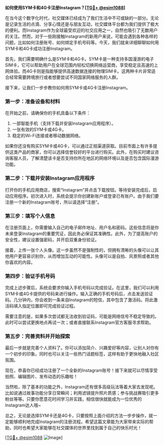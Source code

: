 **如何使用SYM卡和4G卡注册Instagram？[[TG💪+ @esim1088](https://t.me/s/esim1088)]**

在当今这个数字化时代，社交媒体已经成为了我们生活中不可或缺的一部分。无论是记录生活的点滴、分享心情还是与朋友互动，社交媒体平台都为我们提供了极大的便利。而Instagram作为全球最受欢迎的社交应用之一，自然也吸引了无数用户的关注。然而，对于一些刚接触Instagram的新用户来说，可能会遇到各种各样的问题，比如如何注册账号、如何绑定手机号码等。今天，我们就来详细聊聊如何用SYM卡和4G卡成功注册Instagram。

首先，我们需要明确什么是SYM卡和4G卡。SYM卡是一种支持多国漫游的电子SIM卡，它可以帮助用户在全球范围内轻松切换网络运营商，享受稳定且高速的上网体验。而4G卡则是指能够提供高速数据连接的物理SIM卡。这两种卡片非常适合经常需要跨境旅行或者想要尝试不同国家网络服务的人群。

接下来，让我们一步步教你如何用SYM卡或4G卡注册Instagram。

### 第一步：准备设备和材料

在开始之前，请确保你的手机具备以下条件：
1. 一部智能手机（支持下载并安装Instagram应用程序）。
2. 一张有效的SYM卡或4G卡。
3. 稳定的Wi-Fi连接或者移动数据网络。

如果你还没有购买SYM卡或4G卡，可以通过正规渠道获取。目前市面上有许多提供这类产品的商家，你可以选择信誉较好的平台进行购买。此外，在购买时建议咨询客服人员，了解清楚该卡是否支持你所在地区的网络环境以及是否包含国际漫游功能。

### 第二步：下载并安装Instagram应用程序

打开你的手机应用商店，搜索“Instagram”并点击下载按钮。等待安装完成后，启动应用程序。初次进入时，系统会提示你创建新账户或登录已有账户。由于我们要注册一个新的Instagram账号，所以请选择“注册”。

### 第三步：填写个人信息

在注册页面上，你需要输入自己的电子邮件地址、用户名和密码。这些信息将是你未来登录Instagram的重要凭证，因此务必保证其准确性。此外，为了提高账户的安全性，建议设置强密码，并开启双重身份验证。

接着，上传一张个人头像。这一步虽然不是强制性的，但拥有清晰的头像可以让其他用户更容易识别你，从而增加互动的可能性。头像可以是自拍、风景照或者其他你喜欢的内容。

### 第四步：验证手机号码

完成上述步骤后，系统会要求你输入手机号码以完成验证。在这里，我们可以利用SYM卡或4G卡提供的号码来进行操作。输入正确的手机号码后，点击发送验证码。几分钟内，你会收到一条来自Instagram的短信，其中包含了激活码。将此激活码填入指定位置即可完成验证过程。

需要注意的是，如果多次尝试都无法收到验证码，可能是网络信号不稳定导致的。此时可以尝试更换地点再试一次；或者直接联系Instagram官方客服寻求帮助。

### 第五步：完善资料并开始探索

最后一步就是完善个人资料了。你可以添加简介、兴趣爱好等内容，让别人对你有一个初步的印象。同时也可以关注一些热门话题标签，这样有助于更快地融入社区氛围。

现在，恭喜你已经成功注册了一个全新的Instagram账号！接下来就可以尽情享受拍照、编辑图片、发布动态的乐趣啦！

当然啦，除了基本的功能之外，Instagram还有很多高级玩法等着大家去发现呢。比如说通过故事功能分享日常瞬间；利用滤镜提升照片质感；参与挑战赛吸引更多粉丝等等。只要你愿意花时间学习并实践，相信很快就能成为一位优秀的Instagram达人哦~

总之，无论是选择SYM卡还是4G卡，只要按照上面介绍的方法一步步操作，就一定能够顺利地完成Instagram的注册流程。希望这篇文章能为大家带来实际的帮助，同时也希望大家能够在社交媒体的世界里找到属于自己的快乐时光！

[[TG💪+ @esim1088](https://t.me/s/esim1088) ![Image](https://i.postimg.cc/4NQfJmqS/Snipaste-2025-05-13-00-14-12.png)]
